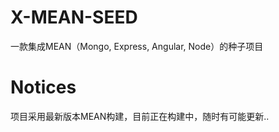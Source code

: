 # X-MEAN-SEED
一款集成MEAN（Mongo, Express, Angular, Node）的种子项目

# Notices

项目采用最新版本MEAN构建，目前正在构建中，随时有可能更新..
